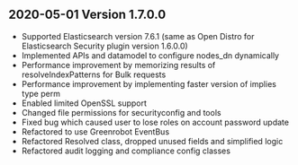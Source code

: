 ## 2020-05-01 Version 1.7.0.0

- Supported Elasticsearch version 7.6.1 (same as Open Distro for Elasticsearch Security plugin version 1.6.0.0)
- Implemented APIs and datamodel to configure nodes_dn dynamically
- Performance improvement by memorizing results of resolveIndexPatterns for Bulk requests
- Performance improvement by implementing faster version of implies type perm
- Enabled limited OpenSSL support
- Changed file permissions for securityconfig and tools
- Fixed bug which caused user to lose roles on account password update
- Refactored to use Greenrobot EventBus
- Refactored Resolved class, dropped unused fields and simplified logic
- Refactored audit logging and compliance config classes
